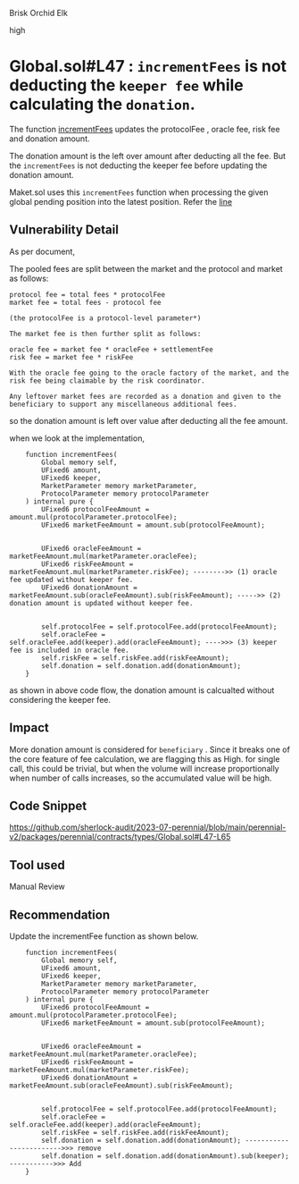 Brisk Orchid Elk

high

# Global.sol#L47 : `incrementFees` is not deducting the `keeper fee` while calculating the `donation`.

The function [incrementFees](https://github.com/sherlock-audit/2023-07-perennial/blob/main/perennial-v2/packages/perennial/contracts/types/Global.sol#L47) updates the protocolFee , oracle fee, risk fee and donation amount.

The donation amount is the left over amount after deducting all the fee. But the `incrementFees` is not deducting the keeper fee before updating the donation amount.

Maket.sol uses this `incrementFees` function when processing the given global pending position into the latest position. Refer the [line](https://github.com/sherlock-audit/2023-07-perennial/blob/main/perennial-v2/packages/perennial/contracts/Market.sol#L407)

## Vulnerability Detail

As per document,

The pooled fees are split between the market and the protocol and market as follows:
```solidity
protocol fee = total fees * protocolFee
market fee = total fees - protocol fee

(the protocolFee is a protocol-level parameter*)

The market fee is then further split as follows:

oracle fee = market fee * oracleFee + settlementFee
risk fee = market fee * riskFee

With the oracle fee going to the oracle factory of the market, and the risk fee being claimable by the risk coordinator.

Any leftover market fees are recorded as a donation and given to the beneficiary to support any miscellaneous additional fees.
```

so the donation amount is left over value after deducting all the fee amount.

when we look at the implementation,
```solidity
    function incrementFees(
        Global memory self,
        UFixed6 amount,
        UFixed6 keeper,
        MarketParameter memory marketParameter,
        ProtocolParameter memory protocolParameter
    ) internal pure {
        UFixed6 protocolFeeAmount = amount.mul(protocolParameter.protocolFee);
        UFixed6 marketFeeAmount = amount.sub(protocolFeeAmount);


        UFixed6 oracleFeeAmount = marketFeeAmount.mul(marketParameter.oracleFee);
        UFixed6 riskFeeAmount = marketFeeAmount.mul(marketParameter.riskFee); -------->> (1) oracle fee updated without keeper fee.
        UFixed6 donationAmount = marketFeeAmount.sub(oracleFeeAmount).sub(riskFeeAmount); ----->> (2) donation amount is updated without keeper fee.


        self.protocolFee = self.protocolFee.add(protocolFeeAmount);
        self.oracleFee = self.oracleFee.add(keeper).add(oracleFeeAmount); ---->>> (3) keeper fee is included in oracle fee.
        self.riskFee = self.riskFee.add(riskFeeAmount);
        self.donation = self.donation.add(donationAmount);
    }
```

as shown in above code flow, the donation amount is calcualted without considering the keeper fee.

## Impact

More donation amount is considered for `beneficiary` .
Since it breaks one of the core feature of fee calculation, we are flagging this as High.
for single call, this could be trivial, but when the volume will increase proportionally when number of calls increases, so the accumulated value will be high.

## Code Snippet

https://github.com/sherlock-audit/2023-07-perennial/blob/main/perennial-v2/packages/perennial/contracts/types/Global.sol#L47-L65

## Tool used

Manual Review

## Recommendation

Update the incrementFee function as shown below.

```solidity
    function incrementFees(
        Global memory self,
        UFixed6 amount,
        UFixed6 keeper,
        MarketParameter memory marketParameter,
        ProtocolParameter memory protocolParameter
    ) internal pure {
        UFixed6 protocolFeeAmount = amount.mul(protocolParameter.protocolFee);
        UFixed6 marketFeeAmount = amount.sub(protocolFeeAmount);


        UFixed6 oracleFeeAmount = marketFeeAmount.mul(marketParameter.oracleFee);
        UFixed6 riskFeeAmount = marketFeeAmount.mul(marketParameter.riskFee);
        UFixed6 donationAmount = marketFeeAmount.sub(oracleFeeAmount).sub(riskFeeAmount);


        self.protocolFee = self.protocolFee.add(protocolFeeAmount);
        self.oracleFee = self.oracleFee.add(keeper).add(oracleFeeAmount);
        self.riskFee = self.riskFee.add(riskFeeAmount);
        self.donation = self.donation.add(donationAmount); ------------------------>>> remove
        self.donation = self.donation.add(donationAmount).sub(keeper); ----------->>> Add
    }
```
